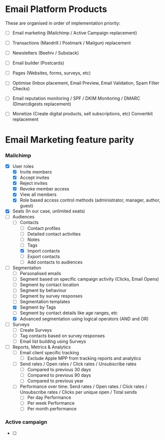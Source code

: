 # Email Platform Products

These are organised in order of implementation priority:

- [ ] Email marketing (Mailchimp / Active Campaign replacement)
- [ ] Transactions (Mandrill / Postmark / Mailgun) replacement
- [ ] Newsletters (Beehiv / Substack)
- [ ] Email builder (Postcards)
- [ ] Pages (Websites, forms, surveys, etc)
- [ ] Optimise (Inbox placement, Email Preview, Email Validation, Spam Filter Checks)
- [ ] Email reputation monitoring / SPF / DKIM Monitoring / DMARC (Dmarcdigests replacement)

- [ ] Monetize (Create digital products, sell subscriptions, etc) Convertkit replacement

# Email Marketing feature parity

### Mailchimp

- [x] User roles
  - [x] Invite members
  - [x] Accept invites
  - [x] Reject invites
  - [x] Revoke member access
  - [x] View all members
  - [x] Role based access control methods (administrator, manager, author, guest)
- [x] Seats (In our case, unlimited seats)
- [ ] Audiences
  - [ ] Contacts
    - [ ] Contact profiles
    - [ ] Detailed contact activities
    - [ ] Notes
    - [ ] Tags
    - [x] Import contacts
    - [ ] Export contacts
    - [ ] Add contacts to audiences
- [ ] Segmentation
  - [ ] Personalised emails
  - [ ] Segment based on specific campaign activity (Clicks, Email Opens)
  - [ ] Segment by contact location
  - [ ] Segment by behaviour
  - [ ] Segment by survey responses
  - [ ] Segmentation templates
  - [x] Segment by Tags
  - [ ] Segment by contact details like age ranges, etc
  - [x] Advanced segmentation using logical operators (AND and OR)
- [ ] Surveys
  - [ ] Create Surveys
  - [ ] Tag contacts based on survey responses
  - [ ] Email list building using Surveys
- [ ] Reports, Metrics & Analytics
  - [ ] Email client specific tracking
    - [ ] Exclude Apple MPP from tracking reports and analytics
  - [ ] Send rates / Open rates / Click rates / Unsubscribe rates
    - [ ] Compared to previous 30 days
    - [ ] Compared to previous 90 days
    - [ ] Compared to previous year
  - [ ] Performance over time: Send rates / Open rates / Click rates / Unsubscribe rates / Clicks per unique open / Total sends
    - [ ] Per day Performance
    - [ ] Per week Performance
    - [ ] Per month performance

### Active campaign

- [ ]
